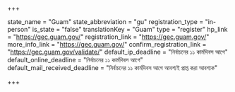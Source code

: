 +++

state_name = "Guam"
state_abbreviation = "gu"
registration_type = "in-person"
is_state = "false"
translationKey = "Guam"
type = "register"
hp_link = "https://gec.guam.gov/"
registration_link = "https://gec.guam.gov/"
more_info_link = "https://gec.guam.gov/"
confirm_registration_link = "https://gec.guam.gov/validate/"
default_ip_deadline = "নির্বাচনের ১১ কার্মদিবস আগে"
default_online_deadline = "নির্বাচনের ১১ কার্মদিবস আগে"
default_mail_received_deadline = "নির্বাচনের ১১ কার্মদিবস আগে আবশ্যই প্রাপ্ত করা আবশ্যক"

+++